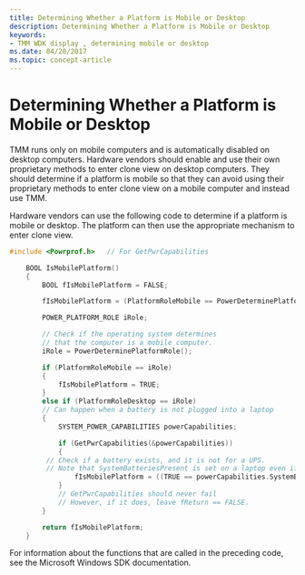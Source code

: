 ```yaml
---
title: Determining Whether a Platform is Mobile or Desktop
description: Determining Whether a Platform is Mobile or Desktop
keywords:
- TMM WDK display , determining mobile or desktop
ms.date: 04/20/2017
ms.topic: concept-article
---
```


# Determining Whether a Platform is Mobile or Desktop


TMM runs only on mobile computers and is automatically disabled on desktop computers. Hardware vendors should enable and use their own proprietary methods to enter clone view on desktop computers. They should determine if a platform is mobile so that they can avoid using their proprietary methods to enter clone view on a mobile computer and instead use TMM.

Hardware vendors can use the following code to determine if a platform is mobile or desktop. The platform can then use the appropriate mechanism to enter clone view.

```cpp
#include <Powrprof.h>   // For GetPwrCapabilities

    BOOL IsMobilePlatform()
    {
        BOOL fIsMobilePlatform = FALSE;

        fIsMobilePlatform = (PlatformRoleMobile == PowerDeterminePlatformRole());

        POWER_PLATFORM_ROLE iRole;

        // Check if the operating system determines 
        // that the computer is a mobile computer.
        iRole = PowerDeterminePlatformRole();

        if (PlatformRoleMobile == iRole)
        {
            fIsMobilePlatform = TRUE;
        }
        else if (PlatformRoleDesktop == iRole) 
        // Can happen when a battery is not plugged into a laptop
        {
            SYSTEM_POWER_CAPABILITIES powerCapabilities;

            if (GetPwrCapabilities(&powerCapabilities))
            {
         // Check if a battery exists, and it is not for a UPS.
         // Note that SystemBatteriesPresent is set on a laptop even if the battery is unplugged.
                fIsMobilePlatform = ((TRUE == powerCapabilities.SystemBatteriesPresent) && (FALSE == powerCapabilities.BatteriesAreShortTerm));
            }
            // GetPwrCapabilities should never fail 
            // However, if it does, leave fReturn == FALSE.
        }

        return fIsMobilePlatform;
    }
```

For information about the functions that are called in the preceding code, see the Microsoft Windows SDK documentation.

 

 





